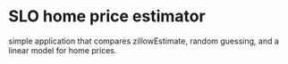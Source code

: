 # SLO home price estimator

simple application that compares zillowEstimate, random guessing, and a linear model for home prices.
